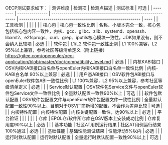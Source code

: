 OECP测试要求如下：
| 测评维度 | 检测项          | 检测点描述                                                   | 测试标准                                                     | 可选 |
| -------- | --------------- | ------------------------------------------------------------ | ------------------------------------------------------------ | ---- |
| 工具检测 |                 |                                                              |                                                              |      |
|          | 核心包          | 核心包一致性比例                                             | 名称、小版本完全一致，核心包包括核心包内容一致性，内核、gcc、glibc、zlib、systemd、openssh、libxml2、e2fsprogs、curl、grep、iputils核心模块一致性，JDK如果没有，则不会纳入比较项 | 必选 |
|          | 软件包          | L1/L2 软件包一致性比例                                       | L1 100%兼容，L2 95%以上兼容，参考社区等级清单定义（附上链接）https://gitee.com/openeuler/oec-application/blob/master/doc/compatibility_level.md | 必选 |
|          | 内核KABI接口    | OSV内核KABI接口白名单与openEuler内核KABI接口白名单一致性比例 | 内核-KABI白名单 90%以上兼容                                  | 必选 |
|          | 用户态ABI接口   | OSV软件包ABI接口与openEuler软件包ABI一致性比例               | L1 100%兼容，L2 95%以上兼容，参考社区等级清单定义            | 必选 |
|          | Service默认配置 | OSV软件包Service文件与openEuler软件包Service文件一致性比例   | 全量默认配置一致性90%以上                                    | 可选 |
|          | 软件包默认配置  | OSV软件包配置文件与openEuler软件包配置文件一致性比例         | 全量默认配置一致性90%以上，目前对于OSV厂商新增的配置，不会作为差异比较                                  | 可选 |
|          | 内核特性配置    | 内核特性配置                                                 | 内核关键配置一致性，达90%以上                                | 必选 |
| 平台验证 |                 |                                                              |                                                              |      |
|          | 仓库            | EPOL仓/软件所仓库在OSV版本上安装成功比例                     | 仓库复用度90%以上                                            | 必选 |
|          | 基本功能        | 社区AT用例运行结果                                           | 社区AT用例运行结果100%通过                                   | 必选 |
|          | 基础性能        | 基础性能测试结果                                             | 性能浮动5%以内                                               | 必选 |
|          | 运行时默认配置  | 运行时默认配置                                               | 全量运行时默认配置一致性90%以上                              | 可选 |